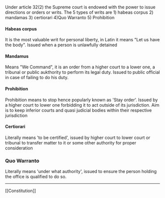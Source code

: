 Under article 32(2) the Supreme court is endowed with the power to issue directions or orders or writs.
The 5 types of writs are 1) habeas corpus 2) mandamas 3) certiorari 4)Quo Warranto 5) Prohibition

#### Habeas corpus 
It is the most valuable writ for personal liberty, in Latin it means "Let us have the body".
Issued when a person is unlawfully detained

#### Mandamus
Means "We Command", it is an order from a higher court to a lower one, a tribunal or public aukthority to perform its legal duty. Issued to public official in case of failing to do his duty.

#### Prohibition
Prohibition means to stop hence popularly known as 'Stay order'. Issued by a higher court to lower one forbidding it to act outside of its jurisdiction. Aim is to keep inferior courts and quasi judicial bodies within their respective jurisdiction

#### Certiorari
Literally means 'to be certified', issued by higher court to lower court or tribunal to transfer matter to it or some other authority for proper consideration

### Quo Warranto
Literally means 'under what authority', issued to ensure the person holding the office is qualified to do so.

****
[[Constitution]]